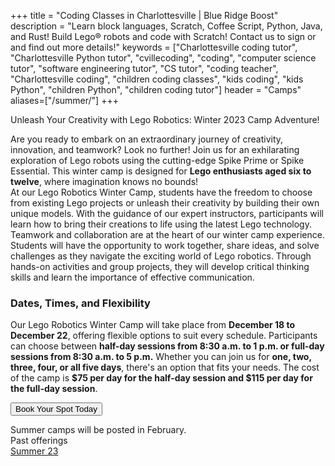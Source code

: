+++
title = "Coding Classes in Charlottesville | Blue Ridge Boost"
description = "Learn block languages, Scratch, Coffee Script, Python, Java, and Rust! Build Lego&reg; robots and code with Scratch! Contact us to sign or and find out more details!"
keywords = ["Charlottesville coding tutor", "Charlottesville Python tutor", "cvillecoding", "coding", "computer science tutor", "software engineering tutor", "CS tutor", "coding teacher", "Charlottesville coding", "children coding classes", "kids coding", "kids Python", "children Python", "children coding tutor"]
header = "Camps"
aliases=["/summer/"]
+++

<p></p>

<div class="container">
    <div class="row  justify-content-center">
        <div class="col">
            <div class="vstack gap-3 px-2 pb-2">  
                <div class="px-2 darknote text-center">
                    Unleash Your Creativity with Lego Robotics: Winter 2023 Camp Adventure!
                </div>
                <div class="px-2">

Are you ready to embark on an extraordinary journey of creativity, innovation, and teamwork? Look no further! Join us for an exhilarating exploration of Lego robots using the cutting-edge Spike Prime or Spike Essential. This winter camp is designed for <b>Lego enthusiasts aged six to twelve</b>, where imagination knows no bounds! <br>
At our Lego Robotics Winter Camp, students have the freedom to choose from existing Lego projects or unleash their creativity by building their own unique models. With the guidance of our expert instructors, participants will learn how to bring their creations to life using the latest Lego technology.<br>
Teamwork and collaboration are at the heart of our winter camp experience. Students will have the opportunity to work together, share ideas, and solve challenges as they navigate the exciting world of Lego robotics. Through hands-on activities and group projects, they will develop critical thinking skills and learn the importance of effective communication.

<h3>Dates, Times, and Flexibility</h3>

Our Lego Robotics Winter Camp will take place from <b>December 18 to December 22</b>, offering flexible options to suit every schedule. Participants can choose between <b>half-day sessions from 8:30 a.m. to 1 p.m. or full-day sessions from 8:30 a.m. to 5 p.m.</b> Whether you can join us for <b>one, two, three, four, or all five days</b>, there's an option that fits your needs.
The cost of the camp is <b>$75 per day for the half-day session and $115 per day for the full-day session</b>.

<a href="https://winter-camp-24.cheddarup.com"><button class="button-8" role="button">Book Your Spot Today</button></a>
                </div>
            </div>
        </div>
    </div>
</div>

<p></p>

<div class="container">
    <div class="row  justify-content-center">
        <div class="col">
            <div class="vstack gap-3 px-2 pb-2 text-center">  
                <div class="px-2 darknote">
                    Summer camps will be posted in February.
                </div>
            </div>
        </div>
    </div>
</div>

<div class="container">
    <div class="row  justify-content-center">
        <div class="col">
            <div class="vstack gap-3 px-2 pb-2 text-center">  
                <div class="px-2 darknote">
                    Past offerings
                </div>
                <div class="px-2">
                    <a href="/camps/coding/summer-23/">Summer 23</a>
                </div>
            </div>
        </div>
    </div>
</div>